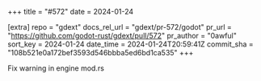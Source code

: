 +++
title = "#572"
date = 2024-01-24

[extra]
repo = "gdext"
docs_rel_url = "gdext/pr-572/godot"
pr_url = "https://github.com/godot-rust/gdext/pull/572"
pr_author = "0awful"
sort_key = 2024-01-24
date_time = 2024-01-24T20:59:41Z
commit_sha = "108b521e0a172bef3593d546bbba5ed6bd1ca535"
+++

Fix warning in engine mod.rs
